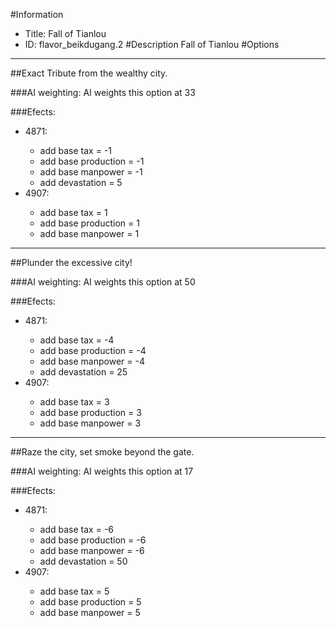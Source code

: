 #Information
 - Title: Fall of Tianlou
 - ID: flavor_beikdugang.2
#Description
Fall of Tianlou
#Options

___
##Exact Tribute from the wealthy city.

###AI weighting:
AI weights this option at 33


###Efects:<ul><li>4871:</li><ul><li>add base tax = -1</li><li>add base production = -1</li><li>add base manpower = -1</li><li>add devastation = 5</li></ul><li>4907:</li><ul><li>add base tax = 1</li><li>add base production = 1</li><li>add base manpower = 1</li></ul></ul>

___
##Plunder the excessive city!

###AI weighting:
AI weights this option at 50


###Efects:<ul><li>4871:</li><ul><li>add base tax = -4</li><li>add base production = -4</li><li>add base manpower = -4</li><li>add devastation = 25</li></ul><li>4907:</li><ul><li>add base tax = 3</li><li>add base production = 3</li><li>add base manpower = 3</li></ul></ul>

___
##Raze the city, set smoke beyond the gate.

###AI weighting:
AI weights this option at 17


###Efects:<ul><li>4871:</li><ul><li>add base tax = -6</li><li>add base production = -6</li><li>add base manpower = -6</li><li>add devastation = 50</li></ul><li>4907:</li><ul><li>add base tax = 5</li><li>add base production = 5</li><li>add base manpower = 5</li></ul></ul>
